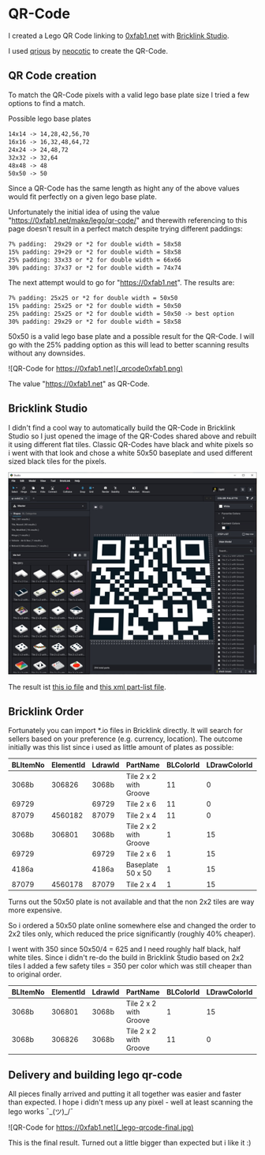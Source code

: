 # QR-Code

I created a Lego QR Code linking to [0xfab1.net](https://0xfab1.net/ "https://0xfab1.net/") with [Bricklink Studio](https://www.bricklink.com/v3/studio/download.page "https://www.bricklink.com/v3/studio/download.page").

I used [qrious](https://github.com/neocotic/qrious "https://github.com/neocotic/qrious") by [neocotic](https://neocotic.dev/ "https://neocotic.dev/") to create the QR-Code.

## QR Code creation

To match the QR-Code pixels with a valid lego base plate size I tried a few options to find a match.

Possible lego base plates

```text
14x14 -> 14,28,42,56,70
16x16 -> 16,32,48,64,72
24x24 -> 24,48,72
32x32 -> 32,64
48x48 -> 48
50x50 -> 50
```

Since a QR-Code has the same length as hight any of the above values would fit perfectly on a given lego base plate.

Unfortunately the initial idea of using the value "https://0xfab1.net/make/lego/qr-code/" and therewith referencing to this page doesn't result in a perfect match despite trying different paddings:

```text
7% padding:  29x29 or *2 for double width = 58x58
15% padding: 29+29 or *2 for double width = 58x58
25% padding: 33x33 or *2 for double width = 66x66
30% padding: 37x37 or *2 for double width = 74x74
```

The next attempt would to go for "https://0xfab1.net". The results are:  

```text
7% padding: 25x25 or *2 for double width = 50x50
15% padding: 25x25 or *2 for double width = 50x50
25% padding: 25x25 or *2 for double width = 50x50 -> best option
30% padding: 29x29 or *2 for double width = 58x58
```

50x50 is a valid lego base plate and a possible result for the QR-Code. I will go with the 25% padding option as this will lead to better scanning results without any downsides.

![QR-Code for https://0xfab1.net](_qrcode0xfab1.png)

The value "https://0xfab1.net" as QR-Code.

## Bricklink Studio

I didn't find a cool way to automatically build the QR-Code in Bricklink Studio so I just opened the image of the QR-Codes shared above and rebuilt it using different flat tiles. Classic QR-Codes have black and white pixels so i went with that look and chose a white 50x50 baseplate and used different sized black tiles for the pixels.

[![bricklink studio](_qrcodestudiobricklink.jpg)](_qrcode.mp4 "title")

The result ist [this io file](_qrcode.io "qrcode.io") and [this xml part-list file](_QRcode.xml "QRcode.xml").

## Bricklink Order

Fortunately you can import *.io files in Bricklink directly. It will search for sellers based on your preference (e.g. currency, location). The outcome initially was this list since i used as little amount of plates as possible:

| BLItemNo | ElementId | LdrawId | PartName               | BLColorId | LDrawColorId | ColorName | ColorCategory | Qty | Weight |
|----------|-----------|---------|------------------------|-----------|--------------|-----------|---------------|-----|--------|
| 3068b    | 306826    | 3068b   | Tile 2 x 2 with Groove | 11        | 0            | Black     | Solid Colors  | 38  | 48     |
| 69729    |           | 69729   | Tile 2 x 6             | 11        | 0            | Black     | Solid Colors  | 76  | 135    |
| 87079    | 4560182   | 87079   | Tile 2 x 4             | 11        | 0            | Black     | Solid Colors  | 38  | 9      |
| 3068b    | 306801    | 3068b   | Tile 2 x 2 with Groove | 1         | 15           | White     | Solid Colors  | 48  | 48     |
| 69729    |           | 69729   | Tile 2 x 6             | 1         | 15           | White     | Solid Colors  | 49  | 135    |
| 4186a    |           | 4186a   | Baseplate 50 x 50      | 1         | 15           | White     | Solid Colors  | 1   | 235    |
| 87079    | 4560178   | 87079   | Tile 2 x 4             | 1         | 15           | White     | Solid Colors  | 44  | 9      |

Turns out the 50x50 plate is not available and that the non 2x2 tiles are way more expensive.

So i ordered a 50x50 plate online somewhere else and changed the order to 2x2 tiles only, which reduced the price significantly (roughly 40% cheaper).

I went with 350 since 50x50/4 = 625 and I need roughly half black, half white tiles.
Since i didn't re-do the build in Bricklink Studio based on 2x2 tiles I added a few safety tiles = 350 per color which was still cheaper than to original order.

| BLItemNo | ElementId | LdrawId | PartName               | BLColorId | LDrawColorId | ColorName | ColorCategory | Qty | Weight |
|----------|-----------|---------|------------------------|-----------|--------------|-----------|---------------|-----|--------|
| 3068b    | 306801    | 3068b   | Tile 2 x 2 with Groove | 1         | 15           | White     | Solid Colors  | 350 | 48     |
| 3068b    | 306826    | 3068b   | Tile 2 x 2 with Groove | 11        | 0            | Black     | Solid Colors  | 350 | 48     |

## Delivery and building lego qr-code

All pieces finally arrived and putting it all together was easier and faster than expected.
I hope i didn't mess up any pixel - well at least scanning the lego works ¯\_(ツ)_/¯

![QR-Code for https://0xfab1.net](_lego-qrcode-final.jpg)

This is the final result. Turned out a little bigger than expected but i like it :)
